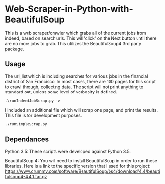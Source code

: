 # Web-Scraper-in-Python-with-BeautifulSoup
This is a web scraper/crawler which grabs all of the current jobs from indeed, based on search urls.  This will 'click' on the Next button until there are no more jobs to grab.  This utilizes the BeautifulSoup4 3rd party package.

Usage
--------------
The url_list which is including searches for various jobs in the financial district of San Francisco.  In most cases, there are 100 pages for this script to crawl through, collecting data.  The script will not print anything to standard out, unless some level of verbosity is defined.

`.\runIndeedJobScrap.py -v`

I included an additional file which will scrap one page, and print the results.  This file is for development purposes.

`.\runSimpleScrap.py`


Dependances
--------------
Python 3.5: These scripts were developed against Python 3.5.

BeautifulSoup 4: You will need to install BeautifulSoup in order to run these libraries.
  Here is a link to the specific version that I used for this project:
  https://www.crummy.com/software/BeautifulSoup/bs4/download/4.4/beautifulsoup4-4.4.1.tar.gz


